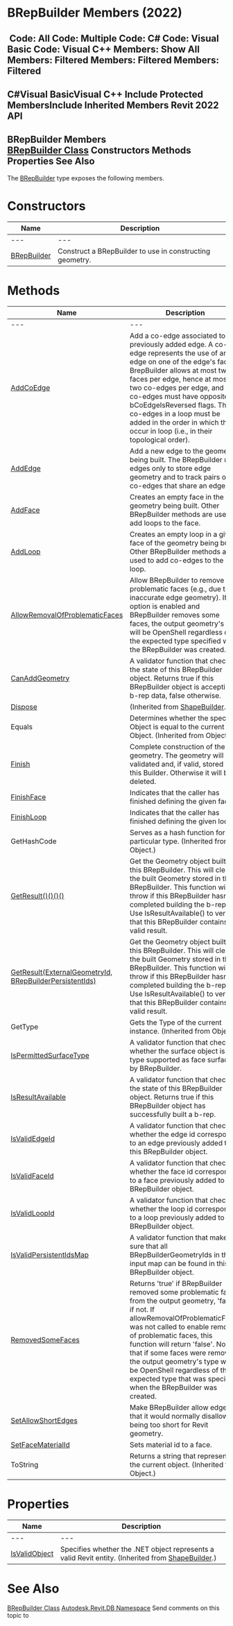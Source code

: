 # BRepBuilder Members (2022)

﻿
 Code: All Code: Multiple Code: C# Code: Visual Basic Code: Visual C++  Members: Show All Members: Filtered Members: Filtered Members: Filtered   
---  
C#Visual BasicVisual C++
Include Protected MembersInclude Inherited Members
Revit 2022 API  
---  
BRepBuilder Members  
[BRepBuilder Class](94c1fef4-2933-ce67-9c2d-361cbf8a42b4.md "BRepBuilder Class") Constructors Methods Properties See Also  
---  
The [BRepBuilder](94c1fef4-2933-ce67-9c2d-361cbf8a42b4.md "BRepBuilder Class") type exposes the following members.
# Constructors
| Name | Description |
| --- | --- |
| --- | --- | --- |
| [BRepBuilder](b3eb95b6-2297-44dc-df94-38aed1940b8c.md "BRepBuilder Constructor") | Construct a BRepBuilder to use in constructing geometry. |

# Methods
| Name | Description |
| --- | --- |
| --- | --- | --- |
| [AddCoEdge](c4713a48-712b-e293-6745-a266af97e195.md "AddCoEdge Method") | Add a co-edge associated to a previously added edge. A co-edge represents the use of an edge on one of the edge's faces. BrepBuilder allows at most two faces per edge, hence at most two co-edges per edge, and the co-edges must have opposite bCoEdgeIsReversed flags. The co-edges in a loop must be added in the order in which they occur in loop (i.e., in their topological order). |
| [AddEdge](75963b10-7aec-dd68-e160-4a198161dadc.md "AddEdge Method") | Add a new edge to the geometry being built. The BRepBuilder uses edges only to store edge geometry and to track pairs of co-edges that share an edge. |
| [AddFace](cb899f6d-c4e0-0983-ab70-bae0a620dc8d.md "AddFace Method") | Creates an empty face in the geometry being built. Other BRepBuilder methods are used to add loops to the face. |
| [AddLoop](169a75b9-2b82-09ec-a6f1-a9b82e8f32fe.md "AddLoop Method") | Creates an empty loop in a given face of the geometry being built. Other BRepBuilder methods are used to add co-edges to the loop. |
| [AllowRemovalOfProblematicFaces](727b6da1-e4d9-8077-c974-e7c1fb8ce34c.md "AllowRemovalOfProblematicFaces Method") | Allow BRepBuilder to remove problematic faces (e.g., due to inaccurate edge geometry). If this option is enabled and BRepBuilder removes some faces, the output geometry's type will be OpenShell regardless of the expected type specified when the BRepBuilder was created. |
| [CanAddGeometry](8bf14f8a-bbf4-c661-1588-1626e574238b.md "CanAddGeometry Method") | A validator function that checks the state of this BRepBuilder object. Returns true if this BRepBuilder object is accepting b-rep data, false otherwise. |
| [Dispose](efbfadf8-519d-7f66-8553-e887ed3058f1.md "Dispose Method") | (Inherited from [ShapeBuilder](66c1678c-2e01-e0de-1386-5a0e1eb3ccff.md "ShapeBuilder Class").) |
| Equals | Determines whether the specified Object is equal to the current Object. (Inherited from Object.) |
| [Finish](4e7da30b-68cf-5572-39d1-979dffef8d5a.md "Finish Method") | Complete construction of the geometry. The geometry will be validated and, if valid, stored in this Builder. Otherwise it will be deleted. |
| [FinishFace](2d5b2123-3d60-f87c-2f5f-b61fd2db62ce.md "FinishFace Method") | Indicates that the caller has finished defining the given face. |
| [FinishLoop](cf38cd16-7b71-62d3-8c4f-56694125a4be.md "FinishLoop Method") | Indicates that the caller has finished defining the given loop. |
| GetHashCode | Serves as a hash function for a particular type.  (Inherited from Object.) |
| [GetResult()()()()](b1cb34d1-a485-8926-f437-23edb67cdc32.md "GetResult Method") | Get the Geometry object built by this BRepBuilder. This will clear the built Geometry stored in the BRepBuilder. This function will throw if this BRepBuilder hasn't completed building the b-rep. Use IsResultAvailable() to verify that this BRepBuilder contains a valid result. |
| [GetResult(ExternalGeometryId, BRepBuilderPersistentIds)](b72c5abd-629e-96aa-0b87-95b5cc763f80.md "GetResult Method \(ExternalGeometryId, BRepBuilderPersistentIds\)") | Get the Geometry object built by this BRepBuilder. This will clear the built Geometry stored in the BRepBuilder. This function will throw if this BRepBuilder hasn't completed building the b-rep. Use IsResultAvailable() to verify that this BRepBuilder contains a valid result. |
| GetType | Gets the Type of the current instance. (Inherited from Object.) |
| [IsPermittedSurfaceType](040692f6-8493-74dc-4d6c-8b8668a2fe27.md "IsPermittedSurfaceType Method") | A validator function that checks whether the surface object is of type supported as face surface by BRepBuilder. |
| [IsResultAvailable](e4316883-9ea0-b9a5-7cc5-3ba58d1c7418.md "IsResultAvailable Method") | A validator function that checks the state of this BRepBuilder object. Returns true if this BRepBuilder object has successfully built a b-rep. |
| [IsValidEdgeId](3572f388-f282-9c72-fdec-9147b2687638.md "IsValidEdgeId Method") | A validator function that checks whether the edge id corresponds to an edge previously added to this BRepBuilder object. |
| [IsValidFaceId](476756cc-99d9-b891-9583-3fe7dff48c75.md "IsValidFaceId Method") | A validator function that checks whether the face id corresponds to a face previously added to this BRepBuilder object. |
| [IsValidLoopId](8688abac-8e16-f7f7-d6ad-e84d8620d503.md "IsValidLoopId Method") | A validator function that checks whether the loop id corresponds to a loop previously added to this BRepBuilder object. |
| [IsValidPersistentIdsMap](4169de01-5062-fd9c-024f-c7958fc85402.md "IsValidPersistentIdsMap Method") | A validator function that makes sure that all BRepBuilderGeometryIds in the input map can be found in this BRepBuilder object. |
| [RemovedSomeFaces](e5cb0e49-8c1a-9bd0-7867-c6a18b2d258a.md "RemovedSomeFaces Method") | Returns 'true' if BRepBuilder removed some problematic faces from the output geometry, 'false' if not. If allowRemovalOfProblematicFaces was not called to enable removal of problematic faces, this function will return 'false'. Note that if some faces were removed, the output geometry's type will be OpenShell regardless of the expected type that was specified when the BRepBuilder was created. |
| [SetAllowShortEdges](2e0f0e48-a219-7abe-96c4-b755cb5b687b.md "SetAllowShortEdges Method") | Make BRepBuilder allow edges that it would normally disallow as being too short for Revit geometry. |
| [SetFaceMaterialId](8b7c7bed-57ef-a1e0-0fe2-529fe742e64a.md "SetFaceMaterialId Method") | Sets material id to a face. |
| ToString | Returns a string that represents the current object. (Inherited from Object.) |

# Properties
| Name | Description |
| --- | --- |
| --- | --- | --- |
| [IsValidObject](6a5c7474-6ea6-4886-d356-204405406596.md "IsValidObject Property") | Specifies whether the .NET object represents a valid Revit entity.  (Inherited from [ShapeBuilder](66c1678c-2e01-e0de-1386-5a0e1eb3ccff.md "ShapeBuilder Class").) |

# See Also
[BRepBuilder Class](94c1fef4-2933-ce67-9c2d-361cbf8a42b4.md "BRepBuilder Class")
[Autodesk.Revit.DB Namespace](87546ba7-461b-c646-cbb1-2cb8f5bff8b2.md "Autodesk.Revit.DB Namespace")
Send comments on this topic to 